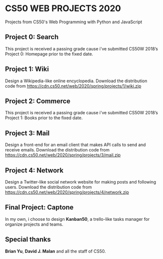 # CS50 WEB PROJECTS 2020
Projects from CS50's Web Programming with Python and JavaScript


## Project 0: Search
This project is received a passing grade cause i've submitted CS50W 2018’s Project 0: Homepage prior to the fixed date.


## Project 1: Wiki
Design a Wikipedia-like online encyclopedia.
Download the distribution code from https://cdn.cs50.net/web/2020/spring/projects/1/wiki.zip


## Project 2: Commerce
This project is received a passing grade cause i've submitted CS50W 2018’s Project 1: Books prior to the fixed date.


## Project 3: Mail
Design a front-end for an email client that makes API calls to send and receive emails.
Download the distribution code from https://cdn.cs50.net/web/2020/spring/projects/3/mail.zip


## Project 4: Network
Design a Twitter-like social network website for making posts and following users.
Download the distribution code from https://cdn.cs50.net/web/2020/spring/projects/4/network.zip


## Final Project: Captone
In my own, i choose to design **Kanban50**, a trello-like tasks manager for organize projects and teams.


## Special thanks
**Brian Yu**, **David J. Malan** and all the staff of CS50.